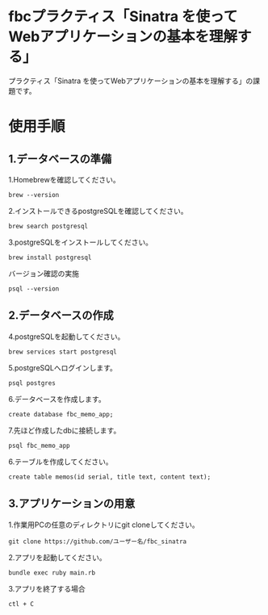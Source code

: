 # fbcプラクティス「Sinatra を使ってWebアプリケーションの基本を理解する」

プラクティス「Sinatra を使ってWebアプリケーションの基本を理解する」の課題です。

# 使用手順

## 1.データベースの準備

1.Homebrewを確認してください。

```
brew --version
```

2.インストールできるpostgreSQLを確認してください。

```
brew search postgresql
```

3.postgreSQLをインストールしてください。

```
brew install postgresql
```
バージョン確認の実施

```
psql --version
```

## 2.データベースの作成

4.postgreSQLを起動してください。
```
brew services start postgresql
```

5.postgreSQLへログインします。

```
psql postgres
```

6.データベースを作成します。

```
create database fbc_memo_app;
```

7.先ほど作成したdbに接続します。

```
psql fbc_memo_app
```

6.テーブルを作成してください。

```
create table memos(id serial, title text, content text);
```

## 3.アプリケーションの用意

1.作業用PCの任意のディレクトリにgit cloneしてください。

```
git clone https://github.com/ユーザー名/fbc_sinatra
```

2.アプリを起動してください。

```
bundle exec ruby main.rb
```

3.アプリを終了する場合

```
ctl + C
```
